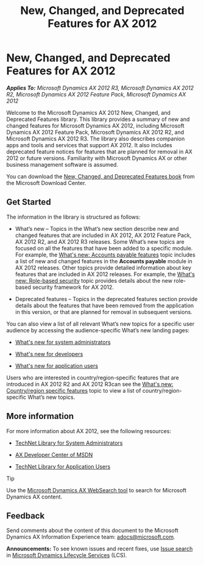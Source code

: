 ﻿---
title: New, Changed, and Deprecated Features for AX 2012
TOCTitle: New, Changed, and Deprecated Features for AX 2012
ms:assetid: af686153-4c0a-458e-b288-60627d5a41d0
ms:mtpsurl: https://technet.microsoft.com/en-us/library/Dn527205(v=AX.60)
ms:contentKeyID: 59623334
ms.date: 04/18/2014
mtps_version: v=AX.60
---

# New, Changed, and Deprecated Features for AX 2012 


_**Applies To:** Microsoft Dynamics AX 2012 R3, Microsoft Dynamics AX 2012 R2, Microsoft Dynamics AX 2012 Feature Pack, Microsoft Dynamics AX 2012_

Welcome to the Microsoft Dynamics AX 2012 New, Changed, and Deprecated Features library. This library provides a summary of new and changed features for Microsoft Dynamics AX 2012, including Microsoft Dynamics AX 2012 Feature Pack, Microsoft Dynamics AX 2012 R2, and Microsoft Dynamics AX 2012 R3. The library also describes companion apps and tools and services that support AX 2012. It also includes deprecated feature notices for features that are planned for removal in AX 2012 or future versions. Familiarity with Microsoft Dynamics AX or other business management software is assumed.

You can download the [New, Changed, and Deprecated Features book](http://www.microsoft.com/download/en/details.aspx?id=7225) from the Microsoft Download Center.

## Get Started

The information in the library is structured as follows:

  - What’s new – Topics in the What’s new section describe new and changed features that are included in AX 2012, AX 2012 Feature Pack, AX 2012 R2, and AX 2012 R3 releases. Some What’s new topics are focused on all the features that have been added to a specific module. For example, the [What's new: Accounts payable features](../what-s-new-accounts-payable-features.md) topic includes a list of new and changed features in the **Accounts payable** module in AX 2012 releases. Other topics provide detailed information about key features that are included in AX 2012 releases. For example, the [What's new: Role-based security](../what-s-new-role-based-security.md) topic provides details about the new role-based security framework for AX 2012.

  - Deprecated features – Topics in the deprecated features section provide details about the features that have been removed from the application in this version, or that are planned for removal in subsequent versions.

You can also view a list of all relevant What’s new topics for a specific user audience by accessing the audience-specific What’s new landing pages:

  - [What's new for system administrators](../what-s-new-for-system-administrators.md)

  - [What's new for developers](../what-s-new-for-developers.md)

  - [What's new for application users](../what-s-new-for-application-users.md)

Users who are interested in country/region-specific features that are introduced in AX 2012 R2 and AX 2012 R3can see the [What's new: Country/region specific features](../what-s-new-country-region-specific-features.md) topic to view a list of country/region-specific What’s new topics.

## More information

For more information about AX 2012, see the following resources:

  - [TechNet Library for System Administrators](http://go.microsoft.com/fwlink/?linkid=214390)

  - [AX Developer Center of MSDN](http://go.microsoft.com/fwlink/?linkid=110356)

  - [TechNet Library for Application Users](http://go.microsoft.com/fwlink/?linkid=214391)


> [!TIP]
> <P>Use the <A href="http://go.microsoft.com/fwlink/?linkid=194311%26orgi=whatsnew6">Microsoft Dynamics AX WebSearch tool</A> to search for Microsoft Dynamics AX content.</P>



## Feedback

Send comments about the content of this document to the Microsoft Dynamics AX Information Experience team: adocs@microsoft.com.

  
**Announcements:** To see known issues and recent fixes, use [Issue search](http://go.microsoft.com/fwlink/?linkid=389258) in [Microsoft Dynamics Lifecycle Services](http://go.microsoft.com/fwlink/?linkid=306505) (LCS).

